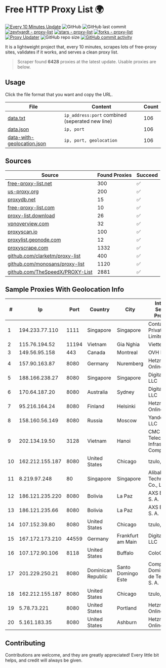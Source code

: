 
# Free HTTP Proxy List 🌍

[![Every 10 Minutes Update](https://github.com/mertguvencli/http-proxy-list/actions/workflows/main.yml/badge.svg?branch=main)](https://github.com/mertguvencli/http-proxy-list/actions/workflows/main.yml)
![GitHub](https://img.shields.io/github/license/mertguvencli/http-proxy-list)
![GitHub last commit](https://img.shields.io/github/last-commit/mertguvencli/http-proxy-list)
[![zevtyardt - proxy-list](https://img.shields.io/static/v1?label=zevtyardt&message=proxy-list&color=blue&logo=github)](https://github.com/zevtyardt/proxy-list "Go to GitHub repo")
[![stars - proxy-list](https://img.shields.io/github/stars/zevtyardt/proxy-list?style=social)](https://github.com/zevtyardt/proxy-list)
[![forks - proxy-list](https://img.shields.io/github/forks/zevtyardt/proxy-list?style=social)](https://github.com/zevtyardt/proxy-list)
[![Proxy Updater](https://github.com/zevtyardt/proxy-list/workflows/Proxy%20Updater/badge.svg)](https://github.com/zevtyardt/proxy-list/actions?query=workflow:"Proxy+Updater")
![GitHub repo size](https://img.shields.io/github/repo-size/zevtyardt/proxy-list)
[![GitHub commit activity](https://img.shields.io/github/commit-activity/m/zevtyardt/proxy-list?logo=commits)](https://github.com/zevtyardt/proxy-list/commits/main)

It is a lightweight project that, every 10 minutes, scrapes lots of free-proxy sites, validates if it works, and serves a clean proxy list.

> Scraper found **6428** proxies at the latest update. Usable proxies are below.

## Usage

Click the file format that you want and copy the URL.

|File|Content|Count|
|----|-------|-----|
|[data.txt](https://raw.githubusercontent.com/mertguvencli/http-proxy-list/main/proxy-list/data.txt)|`ip_address:port` combined (seperated new line)|106|
|[data.json](https://raw.githubusercontent.com/mertguvencli/http-proxy-list/main/proxy-list/data.json)|`ip, port`|106|
|[data-with-geolocation.json](https://raw.githubusercontent.com/mertguvencli/http-proxy-list/main/proxy-list/data-with-geolocation.json)|`ip, port, geolocation`|106|

## Sources

|Source|Found Proxies|Succeed|
|------|-------------|-------|
|[free-proxy-list.net](https://free-proxy-list.net)|300|✅|
|[us-proxy.org](https://www.us-proxy.org)|200|✅|
|[proxydb.net](http://proxydb.net)|15|✅|
|[free-proxy-list.com](https://free-proxy-list.com/?page=&port=&type%5B%5D=http&type%5B%5D=https&up_time=0&search=Search)|10|✅|
|[proxy-list.download](https://www.proxy-list.download/HTTP)|26|✅|
|[vpnoverview.com](https://vpnoverview.com/privacy/anonymous-browsing/free-proxy-servers)|32|✅|
|[proxyscan.io](https://www.proxyscan.io)|100|✅|
|[proxylist.geonode.com](https://proxylist.geonode.com/api/proxy-list?limit=300&page=1&sort_by=lastChecked&sort_type=desc&protocols=http,https)|12|✅|
|[proxyscrape.com](https://api.proxyscrape.com/v2/?request=displayproxies&protocol=http&timeout=10000&country=all&ssl=all&anonymity=all)|1332|✅|
|[github.com/clarketm/proxy-list](https://raw.githubusercontent.com/clarketm/proxy-list/master/proxy-list-raw.txt)|400|✅|
|[github.com/monosans/proxy-list](https://raw.githubusercontent.com/monosans/proxy-list/main/proxies/http.txt)|1120|✅|
|[github.com/TheSpeedX/PROXY-List](https://raw.githubusercontent.com/TheSpeedX/PROXY-List/master/http.txt)|2881|✅|


## Sample Proxies With Geolocation Info

|#|Ip|Port|Country|City|Internet Service Provider|
|-|--|----|-------|----|-------------------------|
|1|194.233.77.110|1111|Singapore|Singapore|Contabo Asia Private Limited|
|2|115.76.194.52|11194|Vietnam|Gia Nghia|Viettel Group|
|3|149.56.95.158|443|Canada|Montreal|OVH Hosting|
|4|157.90.163.87|8080|Germany|Nuremberg|Hetzner Online GmbH|
|5|188.166.238.27|8080|Singapore|Singapore|DigitalOcean, LLC|
|6|170.64.187.20|8080|Australia|Sydney|DigitalOcean, LLC|
|7|95.216.164.24|8080|Finland|Helsinki|Hetzner Online GmbH|
|8|158.160.56.149|8080|Russia|Moscow|Yandex.Cloud LLC|
|9|202.134.19.50|3128|Vietnam|Hanoi|CMC Telecom Infrastructure Company|
|10|162.212.155.187|8080|United States|Chicago|tzulo, inc.|
|11|8.219.97.248|80|Singapore|Singapore|Alibaba (US) Technology Co., Ltd.|
|12|186.121.235.220|8080|Bolivia|La Paz|AXS Bolivia S. A.|
|13|186.121.235.66|8080|Bolivia|La Paz|AXS Bolivia S. A.|
|14|107.152.39.80|8080|United States|Chicago|tzulo, inc.|
|15|167.172.173.210|44559|Germany|Frankfurt am Main|DigitalOcean, LLC|
|16|107.172.90.106|8118|United States|Buffalo|ColoCrossing|
|17|201.229.250.21|8080|Dominican Republic|Santo Domingo Este|Compañía Dominicana de Teléfonos S. A.|
|18|162.212.155.187|8080|United States|Chicago|tzulo, inc.|
|19|5.78.73.221|8080|United States|Portland|Hetzner Online GmbH|
|20|5.161.183.35|8080|United States|Ashburn|Hetzner Online GmbH|



## Contributing

Contributions are welcome, and they are greatly appreciated! Every
little bit helps, and credit will always be given.

